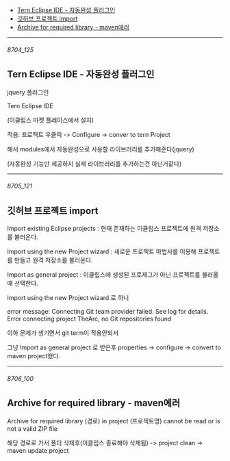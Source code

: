 
- [Tern Eclipse IDE - 자동완성 플러그인](#8704_125)
- [깃허브 프로젝트 import](#8705_121)
- [Archive for required library - maven에러](#8706_100)

---


###### 8704_125

Tern Eclipse IDE - 자동완성 플러그인
-


jquery 플러그인

Tern Eclipse IDE 

(이클립스 마켓 플레이스에서 설치)


적용: 프로젝트 우클릭 -> Configure -> conver to tern Project 

해서 modules에서  자동완성으로 사용할 라이브러리를 추가해준다(jquery)

(자동완성 기능만 제공하지 실제 라이브러리를 추가하는건 아닌거같다)



---


###### 8705_121

깃허브 프로젝트 import
-

Import existing Eclipse projects : 현재 존재하는 이클립스 프로젝트에 원격 저장소를 불러온다.

Import using the new Project wizard : 새로운 프로젝트 마법사를 이용해 프로젝트를 만들고 원격 저장소를 불러온다.

Import as general project :  이클립스에 생성된 프로제그가 아닌 프로젝트를 불러올 때 선택한다.


Import using the new Project wizard 로 하니 

error message: Connecting Git team provider failed. See log for details.
Error connecting project TheArc, no Git repositories found

이하 문제가 생기면서 git term이 작용안되서

그냥 Import as general project 로 받은후 properties -> configure -> convert to maven project했다.



---


###### 8706_100

Archive for required library - maven에러
-

Archive for required library (경로)
in project (프로젝트명) cannot be read or is not a valid ZIP file

해당 경로로 가서 폴더 삭제후(이클립스 종료해야 삭제됨) -> project clean -> maven update project
